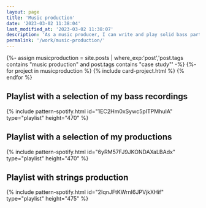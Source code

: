 ```yaml
---
layout: page
title: 'Music production'
date: '2023-03-02 11:38:04'
last_modified_at: '2023-03-02 11:38:07'
description: 'As a music producer, I can write and play solid bass parts, handle the process from recording to mastering, with mixing as my preferred stage.'
permalink: '/work/music-production/'
---
```

{%- assign musicproduction = site.posts | where_exp:'post','post.tags contains "music production" and post.tags contains "case study"' -%}
{%- for project in musicproduction %}
{% include card-project.html %}
{% endfor %}

## Playlist with a selection of my bass recordings

{% include pattern-spotify.html id="1EC2Hm0xSywc5pITPMhuIA" type="playlist" height="470" %}

## Playlist with a selection of my productions

{% include pattern-spotify.html id="6yRM57FJ9JKONDAXaLBAdx" type="playlist" height="470" %}

## Playlist with strings production

{% include pattern-spotify.html id="2IqnJFtKWrnI6JPVjkXHif" type="playlist" height="475" %}